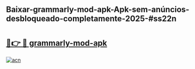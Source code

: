 ## Baixar-grammarly-mod-apk-Apk-sem-anúncios-desbloqueado-completamente-2025-#ss22n

# <h2><a href="https://ainizakaria.my?title=grammarly-mod-apk&ref=20M">🔗👉 🔴 grammarly-mod-apk</a></h2>

[![acn](https://github.com/user-attachments/assets/0f9c940e-d8b0-45ae-aac7-cd30a18b3e1c)](https://ainizakaria.my?title=grammarly-mod-apk&ref=20M)

